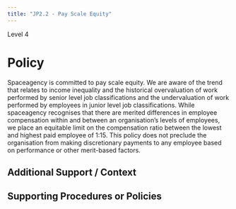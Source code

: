 ```yaml
---
title: "JP2.2 - Pay Scale Equity"
---
```

Level 4

# Policy

Spaceagency is committed to pay scale equity. We are aware of the trend that relates to income inequality and the historical overvaluation of work performed by senior level job classifications and the undervaluation of work performed by employees in junior level job classifications. While spaceagency recognises that there are merited differences in employee compensation within and between an organisation’s levels of employees, we place an equitable limit on the compensation ratio between the lowest and highest paid employee of 1:15. This policy does not preclude the organisation from making discretionary payments to any employee based on performance or other merit-based factors.

## Additional Support / Context

## Supporting Procedures or Policies